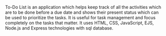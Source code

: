 To-Do List is an application which helps keep track of all the activities which are to be done before a due date and shows their present status which can be used to prioritize the tasks. It is useful for task management and focus completely on the tasks that matter.
It uses HTML, CSS, JavaScript, EJS, Node.js and Express technologies with sql database.
